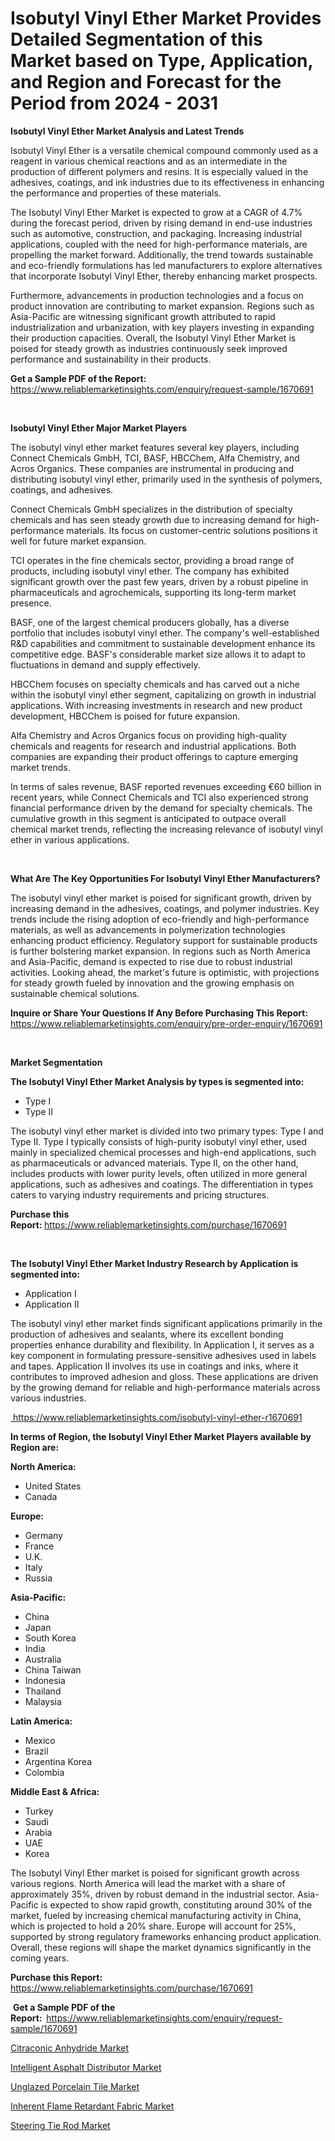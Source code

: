 <p><h1>Isobutyl Vinyl Ether Market Provides Detailed Segmentation of this Market based on Type, Application, and Region and Forecast for the Period from 2024 - 2031</h1></p><p><strong>Isobutyl Vinyl Ether Market Analysis and Latest Trends</strong></p>
<p><p>Isobutyl Vinyl Ether is a versatile chemical compound commonly used as a reagent in various chemical reactions and as an intermediate in the production of different polymers and resins. It is especially valued in the adhesives, coatings, and ink industries due to its effectiveness in enhancing the performance and properties of these materials. </p><p>The Isobutyl Vinyl Ether Market is expected to grow at a CAGR of 4.7% during the forecast period, driven by rising demand in end-use industries such as automotive, construction, and packaging. Increasing industrial applications, coupled with the need for high-performance materials, are propelling the market forward. Additionally, the trend towards sustainable and eco-friendly formulations has led manufacturers to explore alternatives that incorporate Isobutyl Vinyl Ether, thereby enhancing market prospects.</p><p>Furthermore, advancements in production technologies and a focus on product innovation are contributing to market expansion. Regions such as Asia-Pacific are witnessing significant growth attributed to rapid industrialization and urbanization, with key players investing in expanding their production capacities. Overall, the Isobutyl Vinyl Ether Market is poised for steady growth as industries continuously seek improved performance and sustainability in their products.</p></p>
<p><strong>Get a Sample PDF of the Report:&nbsp;</strong> <a href="https://www.reliablemarketinsights.com/enquiry/request-sample/1670691?utm_campaign=1399&utm_medium=2&utm_source=Github&utm_content=ia&utm_term=09102024&utm_id=isobutyl-vinyl-ether">https://www.reliablemarketinsights.com/enquiry/request-sample/1670691</a></p>
<p>&nbsp;</p>
<p><strong>Isobutyl Vinyl Ether Major Market Players</strong></p>
<p><p>The isobutyl vinyl ether market features several key players, including Connect Chemicals GmbH, TCI, BASF, HBCChem, Alfa Chemistry, and Acros Organics. These companies are instrumental in producing and distributing isobutyl vinyl ether, primarily used in the synthesis of polymers, coatings, and adhesives.</p><p>Connect Chemicals GmbH specializes in the distribution of specialty chemicals and has seen steady growth due to increasing demand for high-performance materials. Its focus on customer-centric solutions positions it well for future market expansion.</p><p>TCI operates in the fine chemicals sector, providing a broad range of products, including isobutyl vinyl ether. The company has exhibited significant growth over the past few years, driven by a robust pipeline in pharmaceuticals and agrochemicals, supporting its long-term market presence.</p><p>BASF, one of the largest chemical producers globally, has a diverse portfolio that includes isobutyl vinyl ether. The company's well-established R&D capabilities and commitment to sustainable development enhance its competitive edge. BASF's considerable market size allows it to adapt to fluctuations in demand and supply effectively.</p><p>HBCChem focuses on specialty chemicals and has carved out a niche within the isobutyl vinyl ether segment, capitalizing on growth in industrial applications. With increasing investments in research and new product development, HBCChem is poised for future expansion.</p><p>Alfa Chemistry and Acros Organics focus on providing high-quality chemicals and reagents for research and industrial applications. Both companies are expanding their product offerings to capture emerging market trends.</p><p>In terms of sales revenue, BASF reported revenues exceeding €60 billion in recent years, while Connect Chemicals and TCI also experienced strong financial performance driven by the demand for specialty chemicals. The cumulative growth in this segment is anticipated to outpace overall chemical market trends, reflecting the increasing relevance of isobutyl vinyl ether in various applications.</p></p>
<p>&nbsp;</p>
<p><strong>What Are The Key Opportunities For Isobutyl Vinyl Ether Manufacturers?</strong></p>
<p><p>The isobutyl vinyl ether market is poised for significant growth, driven by increasing demand in the adhesives, coatings, and polymer industries. Key trends include the rising adoption of eco-friendly and high-performance materials, as well as advancements in polymerization technologies enhancing product efficiency. Regulatory support for sustainable products is further bolstering market expansion. In regions such as North America and Asia-Pacific, demand is expected to rise due to robust industrial activities. Looking ahead, the market's future is optimistic, with projections for steady growth fueled by innovation and the growing emphasis on sustainable chemical solutions.</p></p>
<p><strong>Inquire or Share Your Questions If Any Before Purchasing This Report:</strong> <a href="https://www.reliablemarketinsights.com/enquiry/pre-order-enquiry/1670691?utm_campaign=1399&utm_medium=2&utm_source=Github&utm_content=ia&utm_term=09102024&utm_id=isobutyl-vinyl-ether">https://www.reliablemarketinsights.com/enquiry/pre-order-enquiry/1670691</a></p>
<p>&nbsp;</p>
<p><strong>Market Segmentation</strong></p>
<p><strong>The Isobutyl Vinyl Ether Market Analysis by types is segmented into:</strong></p>
<p><ul><li>Type I</li><li>Type II</li></ul></p>
<p><p>The isobutyl vinyl ether market is divided into two primary types: Type I and Type II. Type I typically consists of high-purity isobutyl vinyl ether, used mainly in specialized chemical processes and high-end applications, such as pharmaceuticals or advanced materials. Type II, on the other hand, includes products with lower purity levels, often utilized in more general applications, such as adhesives and coatings. The differentiation in types caters to varying industry requirements and pricing structures.</p></p>
<p><strong>Purchase this Report:&nbsp;</strong><a href="https://www.reliablemarketinsights.com/purchase/1670691?utm_campaign=1399&utm_medium=2&utm_source=Github&utm_content=ia&utm_term=09102024&utm_id=isobutyl-vinyl-ether">https://www.reliablemarketinsights.com/purchase/1670691</a></p>
<p>&nbsp;</p>
<p><strong>The Isobutyl Vinyl Ether Market Industry Research by Application is segmented into:</strong></p>
<p><ul><li>Application I</li><li>Application II</li></ul></p>
<p><p>The isobutyl vinyl ether market finds significant applications primarily in the production of adhesives and sealants, where its excellent bonding properties enhance durability and flexibility. In Application I, it serves as a key component in formulating pressure-sensitive adhesives used in labels and tapes. Application II involves its use in coatings and inks, where it contributes to improved adhesion and gloss. These applications are driven by the growing demand for reliable and high-performance materials across various industries.</p></p>
<p><a href="https://www.reliablemarketinsights.com/isobutyl-vinyl-ether-r1670691?utm_campaign=1399&utm_medium=2&utm_source=Github&utm_content=ia&utm_term=09102024&utm_id=isobutyl-vinyl-ether">&nbsp;https://www.reliablemarketinsights.com/isobutyl-vinyl-ether-r1670691</a></p>
<p><strong>In terms of Region, the Isobutyl Vinyl Ether Market Players available by Region are:</strong></p>
<p>
    <p> <strong> North America: </strong>
        <ul>
            <li>United States</li>
            <li>Canada</li>
        </ul>
        </p> 
    <p> <strong> Europe: </strong>
        <ul>
            <li>Germany</li>
            <li>France</li>
            <li>U.K.</li>
            <li>Italy</li>
            <li>Russia</li>
        </ul>
        </p> 
    <p> <strong> Asia-Pacific: </strong>
        <ul>
            <li>China</li>
            <li>Japan</li>
            <li>South Korea</li>
            <li>India</li>
            <li>Australia</li>
            <li>China Taiwan</li>
            <li>Indonesia</li>
            <li>Thailand</li>
            <li>Malaysia</li>
        </ul>
        </p> 
    <p> <strong> Latin America: </strong>
        <ul>
            <li>Mexico</li>
            <li>Brazil</li>
            <li>Argentina Korea</li>
            <li>Colombia</li>
        </ul>
        </p> 
    <p> <strong> Middle East & Africa: </strong>
        <ul>
            <li>Turkey</li>
            <li>Saudi</li>
            <li>Arabia</li>
            <li>UAE</li>
            <li>Korea</li>
        </ul>
    </p>
    </p>
<p><p>The Isobutyl Vinyl Ether market is poised for significant growth across various regions. North America will lead the market with a share of approximately 35%, driven by robust demand in the industrial sector. Asia-Pacific is expected to show rapid growth, constituting around 30% of the market, fueled by increasing chemical manufacturing activity in China, which is projected to hold a 20% share. Europe will account for 25%, supported by strong regulatory frameworks enhancing product application. Overall, these regions will shape the market dynamics significantly in the coming years.</p></p>
<p><strong>Purchase this Report: </strong><a href="https://www.reliablemarketinsights.com/purchase/1670691?utm_campaign=1399&utm_medium=2&utm_source=Github&utm_content=ia&utm_term=09102024&utm_id=isobutyl-vinyl-ether">https://www.reliablemarketinsights.com/purchase/1670691</a></p>
<p>&nbsp;<strong>Get a Sample PDF of the Report:&nbsp;&nbsp;</strong><a href="https://www.reliablemarketinsights.com/enquiry/request-sample/1670691?utm_campaign=1399&utm_medium=2&utm_source=Github&utm_content=ia&utm_term=09102024&utm_id=isobutyl-vinyl-ether">https://www.reliablemarketinsights.com/enquiry/request-sample/1670691</a></p>
<p><strong></strong></p>
<p><p><a href="https://www.linkedin.com/pulse/citraconic-anhydride-market-size-segmentation-trends-growth-3dihf?utm_campaign=1399&utm_medium=2&utm_source=Github&utm_content=ia&utm_term=09102024&utm_id=isobutyl-vinyl-ether">Citraconic Anhydride Market</a></p><p><a href="https://www.linkedin.com/pulse/intelligent-asphalt-distributor-market-revolution-2024-2031-9crvc?utm_campaign=1399&utm_medium=2&utm_source=Github&utm_content=ia&utm_term=09102024&utm_id=isobutyl-vinyl-ether">Intelligent Asphalt Distributor Market</a></p><p><a href="https://www.linkedin.com/pulse/unglazed-porcelain-tile-market-size-segmentation-trends-growth-i2rse?utm_campaign=1399&utm_medium=2&utm_source=Github&utm_content=ia&utm_term=09102024&utm_id=isobutyl-vinyl-ether">Unglazed Porcelain Tile Market</a></p><p><a href="https://www.linkedin.com/pulse/key-drivers-inherent-flame-retardant-fabric-market-trends-future-du1sf?utm_campaign=1399&utm_medium=2&utm_source=Github&utm_content=ia&utm_term=09102024&utm_id=isobutyl-vinyl-ether">Inherent Flame Retardant Fabric Market</a></p><p><a href="https://www.linkedin.com/pulse/steering-tie-rod-market-growth-segmentation-regional-analysis-x9eef?utm_campaign=1399&utm_medium=2&utm_source=Github&utm_content=ia&utm_term=09102024&utm_id=isobutyl-vinyl-ether">Steering Tie Rod Market</a></p></p>